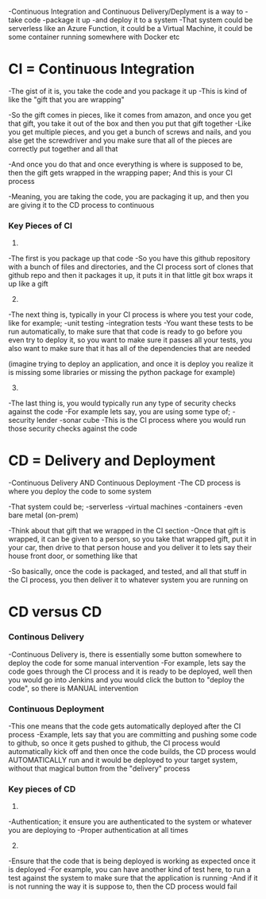 -Continuous Integration and Continuous Delivery/Deplyment is a way to
		-take code
		-package it up
		-and deploy it to a system
-That system could be serverless like an Azure Function, 
it could be a Virtual Machine,
it could be some container running somewhere with Docker
etc


# CI = Continuous Integration

-The gist of it is, you take the code and you package it up
-This is kind of like the "gift that you are wrapping"

-So the gift comes in pieces, like it comes from amazon, and once you get that gift, you take it out of the box and then you put that gift together
-Like you get multiple pieces, and you get a bunch of screws and nails, and you alse get the screwdriver and you make sure that all of the pieces are correctly put together and all that

-And once you do that and once everything is where is supposed to be, then the gift gets wrapped in the wrapping paper;
And this is your CI process

-Meaning, you are taking the code, you are packaging it up, and then you are giving it to the CD process to continuous

### Key Pieces of CI

1)
-The first is you package up that code
-So you have this github repository with a bunch of files and directories, and the CI process sort of clones that github repo and then it packages it up, it puts it in that little git box wraps it up like a gift

2)
-The next thing is, typically in your CI process is where you test your code, like for example;
	-unit testing
	-integration tests
-You want these tests to be run automatically, to make sure that that code is ready to go before you even try to deploy it, so you want to make sure it passes all your tests, you also want to make sure that it has all of the dependencies that are needed

(imagine trying to deploy an application, and once it is deploy you realize it is missing some libraries or missing the python package for example)

3)
-The last thing is, you would typically run any type of security checks against the code
-For example lets say, you are using some type of;
	-security lender
	-sonar cube
-This is the CI process where you would run those security checks against the code


# CD = Delivery and Deployment

-Continuous Delivery AND Continuous Deployment
-The CD process is where you deploy the code to some system

-That system could be;
		-serverless
		-virtual machines
		-containers
		-even bare metal (on-prem)

-Think about that gift that we wrapped in the CI section
-Once that gift is wrapped, it can be given to a person, so you take that wrapped gift, put it in your car, then drive to that person house and you deliver it to lets say their house front door, or something like that

-So basically, once the code is packaged,
and tested, and all that stuff in the CI process,
you then deliver it to whatever system you are running on


# CD versus CD

### Continous Delivery
-Continuous Delivery is, there is essentially some button somewhere to deploy the code for some manual intervention
-For example, lets say the code goes through the CI process and it is ready to be deployed, well then you would go into Jenkins and you would click the button to "deploy the code", so there is MANUAL intervention

### Continuous Deployment
-This one means that the code gets automatically deployed after the CI process
-Example, lets say that you are committing and pushing some code to github, so once it gets pushed to github, the CI process would automatically kick off and then once the code builds, the CD process would AUTOMATICALLY run and it would be deployed to your target system, without that magical button from the "delivery" process


### Key pieces of CD

1)
-Authentication; it ensure you are authenticated to the system or whatever you are deploying to
-Proper authentication at all times

2)
-Ensure that the code that is being deployed is working as expected once it is deployed
-For example, you can have another kind of test here, to run a test against the system to make sure that the application is running
-And if it is not running the way it is suppose to, then the CD process would fail
